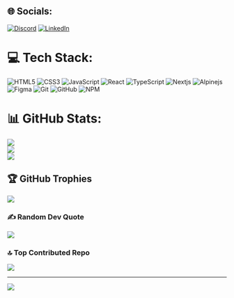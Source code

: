 
## 🌐 Socials:
[![Discord](https://img.shields.io/badge/Discord-%237289DA.svg?logo=discord&logoColor=white)](https://discord.com/users/336226629749702667) [![LinkedIn](https://img.shields.io/badge/LinkedIn-%230077B5.svg?logo=linkedin&logoColor=white)](https://www.linkedin.com/in/mahmoud-helal-b0a89a246/) 

# 💻 Tech Stack:
![HTML5](https://img.shields.io/badge/html5-%23E34F26.svg?style=flat&logo=html5&logoColor=white) ![CSS3](https://img.shields.io/badge/css3-%231572B6.svg?style=flat&logo=css3&logoColor=white) ![JavaScript](https://img.shields.io/badge/javascript-%23323330.svg?style=flat&logo=javascript&logoColor=%23F7DF1E) ![React](https://img.shields.io/badge/react-%2320232a.svg?style=flat&logo=react&logoColor=%2361DAFB) ![TypeScript](https://img.shields.io/badge/typescript-%23007ACC.svg?style=flat&logo=typescript&logoColor=white) ![Nextjs](https://img.shields.io/badge/nextjs-%23007ACC.svg?style=flat&logo=nextjs&logoColor=white) ![Alpinejs](https://img.shields.io/badge/alpinejs-%23007ACC.svg?style=flat&logo=alpinejs&logoColor=white) ![Figma](https://img.shields.io/badge/figma-%23F24E1E.svg?style=flat&logo=figma&logoColor=white) ![Git](https://img.shields.io/badge/git-%23F05033.svg?style=flat&logo=git&logoColor=white) ![GitHub](https://img.shields.io/badge/github-%23121011.svg?style=flat&logo=github&logoColor=white) ![NPM](https://img.shields.io/badge/NPM-%23CB3837.svg?style=flat&logo=npm&logoColor=white)
# 📊 GitHub Stats:
![](https://github-readme-stats.vercel.app/api?username=IMythx&theme=dark&hide_border=false&include_all_commits=true&count_private=true)<br/>
![](https://github-readme-streak-stats.herokuapp.com/?user=IMythx&theme=dark&hide_border=false)<br/>
![](https://github-readme-stats.vercel.app/api/top-langs/?username=IMythx&theme=dark&hide_border=false&include_all_commits=true&count_private=true&layout=compact)

## 🏆 GitHub Trophies
![](https://github-profile-trophy.vercel.app/?username=IMythx&theme=radical&no-frame=false&no-bg=true&margin-w=4)

### ✍️ Random Dev Quote
![](https://quotes-github-readme.vercel.app/api?type=horizontal&theme=radical)

### 🔝 Top Contributed Repo
![](https://github-contributor-stats.vercel.app/api?username=IMythx&limit=5&theme=dark&combine_all_yearly_contributions=true)

---
[![](https://visitcount.itsvg.in/api?id=IMythx&icon=1&color=0)](https://visitcount.itsvg.in)

<!-- Proudly created with GPRM ( https://gprm.itsvg.in ) -->
